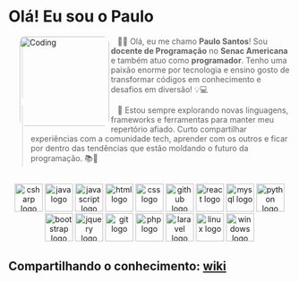 # Olá! Eu sou o Paulo

<!-- ```php
require_once "PauloSantos.php";

class SobreMim extends Desenvolvedor {
  public $nome = "Paulo H. Santos";
  public $area = "Docente / Dev. Fullstack";
  public $contato = [
      "paulo.whsantos@hotmail.com",
      "linkedin.com/in/paulowh/",
      "instagram.com/paulo.wh",
      "paulowh.github.io"
    ];
  public $trabalho = "Senac";
  public $local = "Americana/SP";
}

class Skills extends Desenvolvedor {
  public $linguagens = [
      "C#",
      "java",
      "javaScript",
      "php",
      "python"
    ];
  public $bibliotecas = ["JQuery"];
  public $frameworks = [
      "bootstrap",
      "Laravel",
      "ReactJS",
      "Semantic UI",
      "Spring Boot"
    ];
}
``` -->

<img align="left" alt="Coding" width="160" 
     src="./img/perfil.jpeg" 
     style="margin-left: 20px; border-radius: 10px;">

<p align="left">
    <blockquote>
        &nbsp;&nbsp;&nbsp;🖐🏼 Olá, eu me chamo <strong>Paulo Santos</strong>! Sou <strong>docente de Programação</strong> no <strong>Senac Americana</strong> e também atuo como <strong>programador</strong>. Tenho uma paixão enorme por tecnologia e ensino gosto de transformar códigos em conhecimento e desafios em diversão! 💡💻
    </blockquote>
</p>

<p align="left">
    <blockquote>
        &nbsp;&nbsp;&nbsp;🚀 Estou sempre explorando novas linguagens, frameworks e ferramentas para manter meu repertório afiado. Curto compartilhar experiências com a comunidade tech, aprender com os outros e ficar por dentro das tendências que estão moldando o futuro da programação. 📚🧠
    </blockquote>
</p>


<br>
<div align="center" style="display: inline_block">
  <img src="https://skillicons.dev/icons?i=cs" height="50" alt="csharp logo" />
  <img src="https://skillicons.dev/icons?i=java" height="50" alt="java logo" />
  <img src="https://skillicons.dev/icons?i=js" height="50" alt="javascript logo" />
  <img src="https://skillicons.dev/icons?i=html" height="50" alt="html logo" />
  <img src="https://skillicons.dev/icons?i=css" height="50" alt="css logo" />
  <img src="https://skillicons.dev/icons?i=github" height="50" alt="github logo" />
  <img src="https://skillicons.dev/icons?i=react" height="50" alt="react logo" />
  <img src="https://skillicons.dev/icons?i=mysql" height="50" alt="mysql logo" />
  <img src="https://skillicons.dev/icons?i=python" height="50" alt="python logo" />
  <img src="https://skillicons.dev/icons?i=bootstrap" height="50" alt="bootstrap logo" />
  <img src="https://skillicons.dev/icons?i=jquery" height="50" alt="jquery logo" />
  <img src="https://skillicons.dev/icons?i=git" height="50" alt="git logo" />
  <img src="https://skillicons.dev/icons?i=php" height="50" alt="php logo" />
  <img src="https://skillicons.dev/icons?i=laravel" height="50" alt="laravel logo" />
  <img src="https://skillicons.dev/icons?i=linux" height="50" alt="linux logo" />
  <img src="https://skillicons.dev/icons?i=windows" height="50" alt="windows logo" />  
</div>

<!-- <picture align="center">
  <source media="(prefers-color-scheme: dark)" srcset="https://raw.githubusercontent.com/paulowh/paulowh/output/github-contribution-grid-snake-dark.svg">
  <source media="(prefers-color-scheme: light)" srcset="https://raw.githubusercontent.com/paulowh/paulowh/output/github-contribution-grid-snake.svg">
  <img align="center" alt="github contribution grid snake animation" src="https://raw.githubusercontent.com/paulowh/paulowh/output/github-contribution-grid-snake.svg">
</picture> -->

## Compartilhando o conhecimento: [wiki](https://github.com/paulowh/paulowh/wiki)
